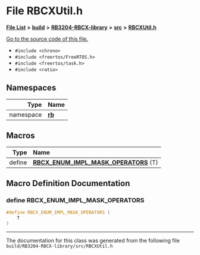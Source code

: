 
# File RBCXUtil.h


[**File List**](files.md) **>** [**build**](dir_4fef79e7177ba769987a8da36c892c5f.md) **>** [**RB3204-RBCX-library**](dir_6e2f6bf38ad600996f360c484704d30b.md) **>** [**src**](dir_2fb57cfb6554052417264f60890e0af6.md) **>** [**RBCXUtil.h**](RBCXUtil_8h.md)

[Go to the source code of this file.](RBCXUtil_8h_source.md)



* `#include <chrono>`
* `#include <freertos/FreeRTOS.h>`
* `#include <freertos/task.h>`
* `#include <ratio>`









## Namespaces

| Type | Name |
| ---: | :--- |
| namespace | [**rb**](namespacerb.md) <br> |













## Macros

| Type | Name |
| ---: | :--- |
| define  | [**RBCX\_ENUM\_IMPL\_MASK\_OPERATORS**](RBCXUtil_8h.md#define-rbcx-enum-impl-mask-operators) (T) <br> |

## Macro Definition Documentation



### define RBCX\_ENUM\_IMPL\_MASK\_OPERATORS 


```cpp
#define RBCX_ENUM_IMPL_MASK_OPERATORS (
    T
) 
```



------------------------------
The documentation for this class was generated from the following file `build/RB3204-RBCX-library/src/RBCXUtil.h`